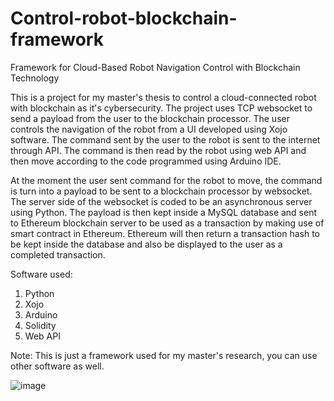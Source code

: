 # Control-robot-blockchain-framework
Framework for Cloud-Based Robot Navigation Control with Blockchain Technology

This is a project for my master's thesis to control a cloud-connected robot with blockchain as it's cybersecurity. The project uses TCP websocket to send a payload from the user to the blockchain processor. The user controls the navigation of the robot from a UI developed using Xojo software. The command sent by the user to the robot is sent to the internet through API. The command is then read by the robot using web API and then move according to the code programmed using Arduino IDE. 

At the moment the user sent command for the robot to move, the command is turn into a payload to be sent to a blockchain processor by websocket. The server side of the websocket is coded to be an asynchronous server using Python. The payload is then kept inside a MySQL database and sent to Ethereum blockchain server to be used as a transaction by making use of smart contract in Ethereum. Ethereum will then return a transaction hash to be kept inside the database and also be displayed to the user as a completed transaction.

Software used:
1. Python
2. Xojo
3. Arduino
4. Solidity
5. Web API

Note: This is just a framework used for my master's research, you can use other software as well.

![image](https://github.com/FehlerrNotFound/Control-robot-blockchain-framework/assets/111520309/01285f8c-c19b-4478-8e7a-8fc48988863d)

